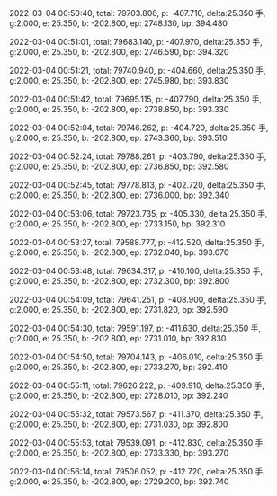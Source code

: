 2022-03-04 00:50:40, total: 79703.806, p: -407.710, delta:25.350 手, g:2.000, e: 25.350, b: -202.800, ep: 2748.130, bp: 394.480

2022-03-04 00:51:01, total: 79683.140, p: -407.970, delta:25.350 手, g:2.000, e: 25.350, b: -202.800, ep: 2746.590, bp: 394.320

2022-03-04 00:51:21, total: 79740.940, p: -404.660, delta:25.350 手, g:2.000, e: 25.350, b: -202.800, ep: 2745.980, bp: 393.830

2022-03-04 00:51:42, total: 79695.115, p: -407.790, delta:25.350 手, g:2.000, e: 25.350, b: -202.800, ep: 2738.850, bp: 393.330

2022-03-04 00:52:04, total: 79746.262, p: -404.720, delta:25.350 手, g:2.000, e: 25.350, b: -202.800, ep: 2743.360, bp: 393.510

2022-03-04 00:52:24, total: 79788.261, p: -403.790, delta:25.350 手, g:2.000, e: 25.350, b: -202.800, ep: 2736.850, bp: 392.580

2022-03-04 00:52:45, total: 79778.813, p: -402.720, delta:25.350 手, g:2.000, e: 25.350, b: -202.800, ep: 2736.000, bp: 392.340

2022-03-04 00:53:06, total: 79723.735, p: -405.330, delta:25.350 手, g:2.000, e: 25.350, b: -202.800, ep: 2733.150, bp: 392.310

2022-03-04 00:53:27, total: 79588.777, p: -412.520, delta:25.350 手, g:2.000, e: 25.350, b: -202.800, ep: 2732.040, bp: 393.070

2022-03-04 00:53:48, total: 79634.317, p: -410.100, delta:25.350 手, g:2.000, e: 25.350, b: -202.800, ep: 2732.300, bp: 392.800

2022-03-04 00:54:09, total: 79641.251, p: -408.900, delta:25.350 手, g:2.000, e: 25.350, b: -202.800, ep: 2731.820, bp: 392.590

2022-03-04 00:54:30, total: 79591.197, p: -411.630, delta:25.350 手, g:2.000, e: 25.350, b: -202.800, ep: 2731.010, bp: 392.830

2022-03-04 00:54:50, total: 79704.143, p: -406.010, delta:25.350 手, g:2.000, e: 25.350, b: -202.800, ep: 2733.270, bp: 392.410

2022-03-04 00:55:11, total: 79626.222, p: -409.910, delta:25.350 手, g:2.000, e: 25.350, b: -202.800, ep: 2728.010, bp: 392.240

2022-03-04 00:55:32, total: 79573.567, p: -411.370, delta:25.350 手, g:2.000, e: 25.350, b: -202.800, ep: 2731.030, bp: 392.800

2022-03-04 00:55:53, total: 79539.091, p: -412.830, delta:25.350 手, g:2.000, e: 25.350, b: -202.800, ep: 2733.330, bp: 393.270

2022-03-04 00:56:14, total: 79506.052, p: -412.720, delta:25.350 手, g:2.000, e: 25.350, b: -202.800, ep: 2729.200, bp: 392.740